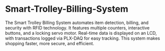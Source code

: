 # Smart-Trolley-Billing-System
The Smart Trolley Billing System automates item detection, billing, and security with RFID technology. It features multiple counters, interactive buttons, and a locking servo motor. Real-time data is displayed on an LCD, with transactions logged via PLX-DAQ for easy tracking. This system makes shopping faster, more secure, and efficient.
